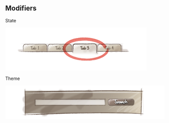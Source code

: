 ##  Modifiers

State

![State Modifier](/img/menu-current-item.png "State Modifier")

Theme

![Theme Modifier](/img/search-background.png "Theme Modifier")
